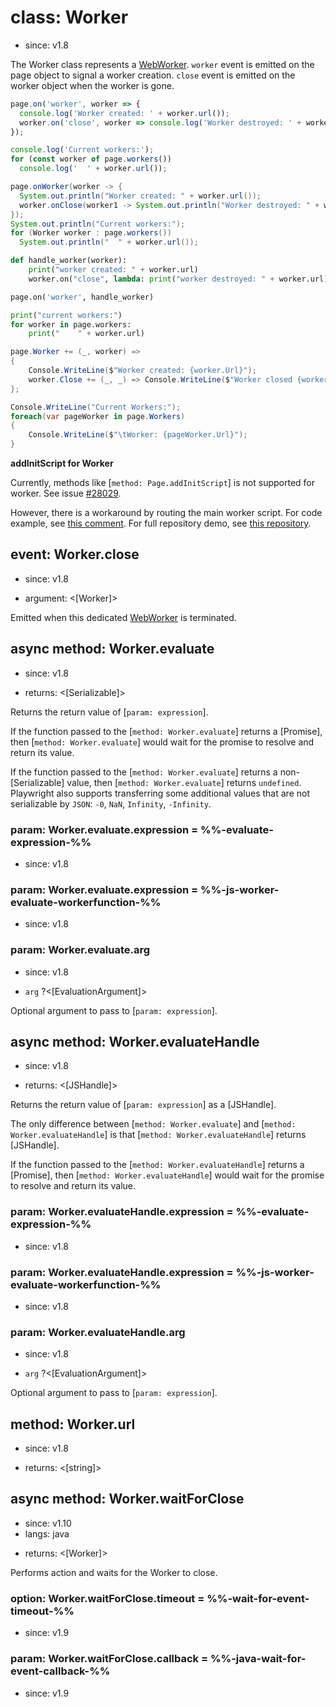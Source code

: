 # class: Worker
* since: v1.8

The Worker class represents a [WebWorker](https://developer.mozilla.org/en-US/docs/Web/API/Web_Workers_API). `worker`
event is emitted on the page object to signal a worker creation. `close` event is emitted on the worker object when the
worker is gone.

```js
page.on('worker', worker => {
  console.log('Worker created: ' + worker.url());
  worker.on('close', worker => console.log('Worker destroyed: ' + worker.url()));
});

console.log('Current workers:');
for (const worker of page.workers())
  console.log('  ' + worker.url());
```

```java
page.onWorker(worker -> {
  System.out.println("Worker created: " + worker.url());
  worker.onClose(worker1 -> System.out.println("Worker destroyed: " + worker1.url()));
});
System.out.println("Current workers:");
for (Worker worker : page.workers())
  System.out.println("  " + worker.url());
```

```py
def handle_worker(worker):
    print("worker created: " + worker.url)
    worker.on("close", lambda: print("worker destroyed: " + worker.url))

page.on('worker', handle_worker)

print("current workers:")
for worker in page.workers:
    print("    " + worker.url)
```

```csharp
page.Worker += (_, worker) =>
{
    Console.WriteLine($"Worker created: {worker.Url}");
    worker.Close += (_, _) => Console.WriteLine($"Worker closed {worker.Url}");
};

Console.WriteLine("Current Workers:");
foreach(var pageWorker in page.Workers)
{
    Console.WriteLine($"\tWorker: {pageWorker.Url}");
}
```

**addInitScript for Worker**

Currently, methods like [`method: Page.addInitScript`] is not supported for worker. See issue [#28029](https://github.com/microsoft/playwright/issues/28029).

However, there is a workaround by routing the main worker script. For code example, see [this comment](https://github.com/microsoft/playwright/issues/28029#issuecomment-1802788239). For full repository demo, see [this repository](https://github.com/doehyunbaek/monkeypatch-worker).

## event: Worker.close
* since: v1.8
- argument: <[Worker]>

Emitted when this dedicated [WebWorker](https://developer.mozilla.org/en-US/docs/Web/API/Web_Workers_API) is terminated.

## async method: Worker.evaluate
* since: v1.8
- returns: <[Serializable]>

Returns the return value of [`param: expression`].

If the function passed to the [`method: Worker.evaluate`] returns a [Promise], then [`method: Worker.evaluate`] would wait for the promise
to resolve and return its value.

If the function passed to the [`method: Worker.evaluate`] returns a non-[Serializable] value, then [`method: Worker.evaluate`] returns `undefined`. Playwright also supports transferring some
additional values that are not serializable by `JSON`: `-0`, `NaN`, `Infinity`, `-Infinity`.

### param: Worker.evaluate.expression = %%-evaluate-expression-%%
* since: v1.8

### param: Worker.evaluate.expression = %%-js-worker-evaluate-workerfunction-%%
* since: v1.8

### param: Worker.evaluate.arg
* since: v1.8
- `arg` ?<[EvaluationArgument]>

Optional argument to pass to [`param: expression`].

## async method: Worker.evaluateHandle
* since: v1.8
- returns: <[JSHandle]>

Returns the return value of [`param: expression`] as a [JSHandle].

The only difference between [`method: Worker.evaluate`] and
[`method: Worker.evaluateHandle`] is that [`method: Worker.evaluateHandle`]
returns [JSHandle].

If the function passed to the [`method: Worker.evaluateHandle`] returns a [Promise], then [`method: Worker.evaluateHandle`] would wait for
the promise to resolve and return its value.

### param: Worker.evaluateHandle.expression = %%-evaluate-expression-%%
* since: v1.8

### param: Worker.evaluateHandle.expression = %%-js-worker-evaluate-workerfunction-%%
* since: v1.8

### param: Worker.evaluateHandle.arg
* since: v1.8
- `arg` ?<[EvaluationArgument]>

Optional argument to pass to [`param: expression`].

## method: Worker.url
* since: v1.8
- returns: <[string]>

## async method: Worker.waitForClose
* since: v1.10
* langs: java
- returns: <[Worker]>

Performs action and waits for the Worker to close.

### option: Worker.waitForClose.timeout = %%-wait-for-event-timeout-%%
* since: v1.9

### param: Worker.waitForClose.callback = %%-java-wait-for-event-callback-%%
* since: v1.9
